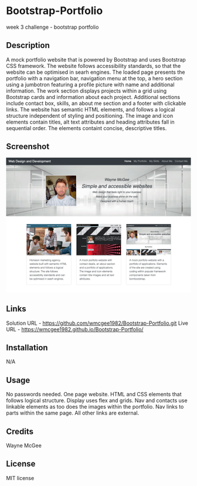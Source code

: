 # Bootstrap-Portfolio

week 3 challenge - bootstrap portfolio


## Description 

A mock portfolio website that is powered by Bootstrap and uses Bootstrap CSS framework. 
The website follows accessibility standards, so that the website can be optimised in searh engines. 
The loaded page presents the portfolio with a navigation bar, navigation menu at the top, a hero section using a jumbotron featuring a profile picture with name and additional information. The work section displays projects within a grid using Bootstrap cards and information about each project. Additional sections include contact box, skills, an about me section and a footer with clickable links.
The website has semantic HTML elements, and follows a logical structure independent of styling and positioning. The image and icon elements contain titles, alt text attributes and heading attributes fall in sequential order. The elements containt concise, descriptive titles. 


## Screenshot

![screenshot of my solution](./images/solutionscreenshot.png)


## Links

Solution URL - https://github.com/wmcgee1982/Bootstrap-Portfolio.git
Live URL - https://wmcgee1982.github.io/Bootstrap-Portfolio/


## Installation

N/A


## Usage 

No passwords needed. One page website. HTML and CSS elements that follows logical structure. Display uses flex and grids. 
Nav and contacts use linkable elements as too does the images within the portfolio. Nav links to parts within the same page. All other links are external. 


## Credits

Wayne McGee


## License

MIT license